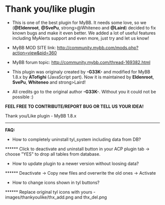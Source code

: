 <strong>Thank you/like plugin</strong>
====================
- This is one of the best plugin for MyBB. It needs some love, so we (<strong>@Eldenroot</strong>, <strong>@SvePu</strong>, strong>@Whiteneo</strong> and <strong>@Laird</strong>) decided to fix known bugs and make it even better. We added a lot of useful  features including MyAlerts support and even more, just try and let us know!


- </strong>MyBB MOD SITE link: http://community.mybb.com/mods.php?action=view&pid=360 </strong>
- MyBB forum topic: http://community.mybb.com/thread-169382.html
- This plugin was originaly created by <strong>-G33K-</strong> and modified for MyBB 1.8.x by <strong>ATofighi</strong> (JavaScript part). Now it is maintained by <strong>Eldenroot</strong>, <strong>SvePu</strong>, <strong>Whiteneo</strong> and strong>Laird</strong>!


- All credits go to the original author <strong>-G33K-</strong>. Without you it could not be possible :)

<strong>FEEL FREE TO CONTRIBUTE/REPORT BUG OR TELL US YOUR IDEA!</strong>

Thank you/Like plugin - MyBB 1.8.x 

-----------------------------------------------------------------

<strong>FAQ:</strong>
- How to completely uninstall tyl_system including data from DB?

****** Click to deactivate and uninstall button in your ACP plugin tab -> choose "YES" to drop all tables from database.
- How to update plugin to a newer version without loosing data?

****** Deactivate -> Copy new files and overwrite the old ones -> Activate 

- How to change icons shown in tyl buttons?

****** Replace original tyl icons with yours - images/thankyoulike/thx_add.png and thx_del.png
